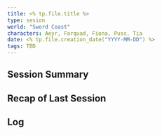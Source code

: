```yaml
---
title: <% tp.file.title %>
type: sesion
world: "Sword Coast"
characters: Aeyr, Farquad, Fiona, Puss, Tia
date: <% tp.file.creation_date("YYYY-MM-DD") %>
tags: TBD
---
```


## Session Summary

## Recap of Last Session

## Log